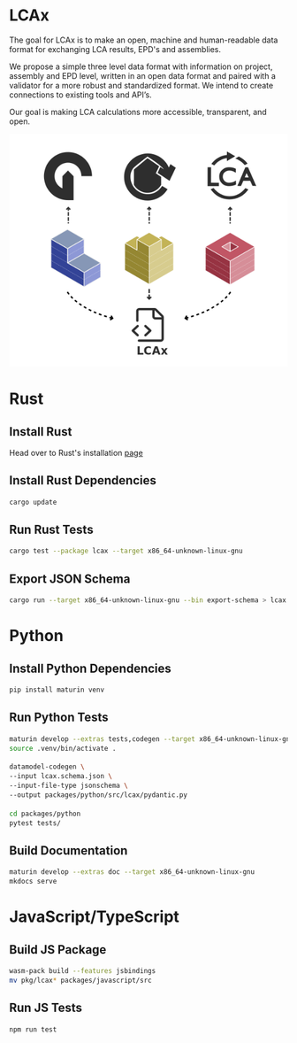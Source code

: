 # LCAx

The goal for LCAx is to make an open, machine and human-readable data format for exchanging LCA results,
EPD's and assemblies.

We propose a simple three level data format with information on project, assembly and EPD level,
written in an open data format and paired with a validator for a more robust and standardized format.
We intend to create connections to existing tools and API’s.

Our goal is making LCA calculations more accessible, transparent, and open.

![LCAx](./docs/assets/benchmark.png)

# Rust

## Install Rust
Head over to Rust's installation [page](https://www.rust-lang.org/tools/install)

## Install Rust Dependencies
```bash
cargo update
```

## Run Rust Tests

```bash
cargo test --package lcax --target x86_64-unknown-linux-gnu
```

## Export JSON Schema
```bash
cargo run --target x86_64-unknown-linux-gnu --bin export-schema > lcax.schema.json
```

# Python

## Install Python Dependencies
```bash
pip install maturin venv
```

## Run Python Tests

```bash
maturin develop --extras tests,codegen --target x86_64-unknown-linux-gnu
source .venv/bin/activate .

datamodel-codegen \
--input lcax.schema.json \
--input-file-type jsonschema \
--output packages/python/src/lcax/pydantic.py
          
cd packages/python
pytest tests/
```

## Build Documentation

```bash
maturin develop --extras doc --target x86_64-unknown-linux-gnu
mkdocs serve
```

# JavaScript/TypeScript

## Build JS Package

```bash
wasm-pack build --features jsbindings
mv pkg/lcax* packages/javascript/src
```

## Run JS Tests
```bash
npm run test
```